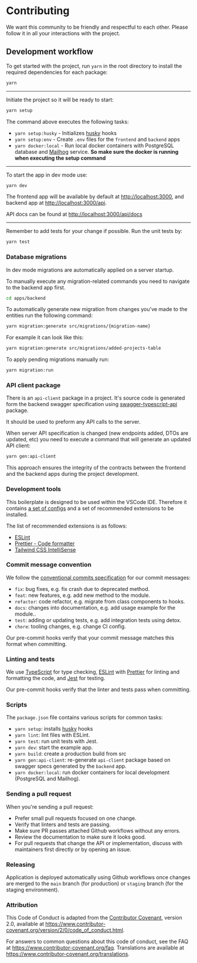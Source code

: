 # Contributing

We want this community to be friendly and respectful to each other. Please follow it in all your interactions with the project.

## Development workflow

To get started with the project, run `yarn` in the root directory to install the required dependencies for each package:

```sh
yarn
```

<hr/>

Initiate the project so it will be ready to start:

```sh
yarn setup
```

The command above executes the following tasks:

- `yarn setup:husky` - Initializes [husky](https://www.npmjs.com/package/husky) hooks
- `yarn setup:env` - Create `.env` files for the `frontend` and `backend` apps
- `yarn docker:local` - Run local docker containers with PostgreSQL database and [Mailhog](https://github.com/mailhog/MailHog) service. **So make sure the docker is running when executing the setup command**

<hr/>

To start the app in dev mode use:

```sh
yarn dev
```

The frontend app will be available by default at [http://localhost:3000](http://localhost:3000), and backend app at [http://localhost:3000/api](http://localhost:3000/api).

API docs can be found at [http://localhost:3000/api/docs](http://localhost:3000/api/docs)

<hr/>

Remember to add tests for your change if possible. Run the unit tests by:

```sh
yarn test
```

### Database migrations

In dev mode migrations are automatically applied on a server startup.

To manually execute any migration-related commands you need to navigate to the backend app first.

```sh
cd apps/backend
```

To automatically generate new migration from changes you've made to the entities run the following command:

```sh
yarn migration:generate src/migrations/{migration-name}
```

For example it can look like this:

```sh
yarn migration:generate src/migrations/added-projects-table
```

To apply pending migrations manually run:

```sh
yarn migration:run
```

### API client package

There is an `api-client` package in a project. It's source code is generated form the backend swagger specification
using [swagger-typescript-api](https://www.npmjs.com/package/swagger-typescript-api) package.

It should be used to preform any API calls to the server.

When server API specification is changed (new endpoints added, DTOs are updated, etc) you need to execute a command that will generate an updated API client:

```sh
yarn gen:api-client
```

This approach ensures the integrity of the contracts between the frontend and the backend apps during the project development.

### Development tools

This boilerplate is designed to be used within the VSCode IDE. Therefore it contains [a set of configs](./.vscode/settings.json) and a set of recommended extensions to be installed.

The list of recommended extensions is as follows:

- [ESLint](https://marketplace.visualstudio.com/items?itemName=dbaeumer.vscode-eslint)
- [Prettier - Code formatter](https://marketplace.visualstudio.com/items?itemName=esbenp.prettier-vscode)
- [Tailwind CSS IntelliSense](https://marketplace.visualstudio.com/items?itemName=bradlc.vscode-tailwindcss)

### Commit message convention

We follow the [conventional commits specification](https://www.conventionalcommits.org/en) for our commit messages:

- `fix`: bug fixes, e.g. fix crash due to deprecated method.
- `feat`: new features, e.g. add new method to the module.
- `refactor`: code refactor, e.g. migrate from class components to hooks.
- `docs`: changes into documentation, e.g. add usage example for the module..
- `test`: adding or updating tests, e.g. add integration tests using detox.
- `chore`: tooling changes, e.g. change CI config.

Our pre-commit hooks verify that your commit message matches this format when committing.

### Linting and tests

We use [TypeScript](https://www.typescriptlang.org/) for type checking, [ESLint](https://eslint.org/) with [Prettier](https://prettier.io/) for linting and formatting the code, and [Jest](https://jestjs.io/) for testing.

Our pre-commit hooks verify that the linter and tests pass when committing.

### Scripts

The `package.json` file contains various scripts for common tasks:

- `yarn setup`: installs [husky](https://www.npmjs.com/package/husky) hooks
- `yarn lint`: lint files with ESLint.
- `yarn test`: run unit tests with Jest.
- `yarn dev`: start the example app.
- `yarn build`: create a production build from src
- `yarn gen:api-client`: re-generate `api-client` package based on swagger specs generated by the `backend` app.
- `yarn docker:local`: run docker containers for local development (PostgreSQL and Mailhog).

### Sending a pull request

When you're sending a pull request:

- Prefer small pull requests focused on one change.
- Verify that linters and tests are passing.
- Make sure PR passes attached Github workflows without any errors.
- Review the documentation to make sure it looks good.
- For pull requests that change the API or implementation, discuss with maintainers first directly or by opening an issue.

### Releasing

Application is deployed automatically using Github workflows once changes are merged to the `main` branch (for production) or `staging` branch (for the staging environment).

### Attribution

This Code of Conduct is adapted from the [Contributor Covenant](https://www.contributor-covenant.org), version 2.0,
available at https://www.contributor-covenant.org/version/2/0/code_of_conduct.html.

For answers to common questions about this code of conduct, see the FAQ at
https://www.contributor-covenant.org/faq. Translations are available at https://www.contributor-covenant.org/translations.
